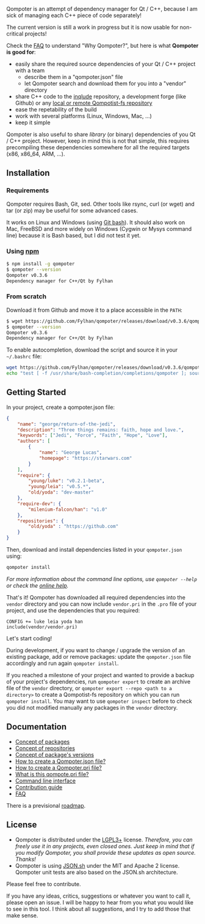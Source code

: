 Qompoter is an attempt of dependency manager for Qt / C++, because I am sick of managing each C++ piece of code separately!

The current version is still a work in progress but it is now usable for non-critical projects!

Check the [FAQ](docs/FAQ.md) to understand "Why Qompoter?", but here is what **Qompoter is good for**:

* easily share the required source dependencies of your Qt / C++ project with a team
  * describe them in a "qompoter.json" file
  * let Qompoter search and download them for you into a "vendor" directory
* share C++ code to the [inqlude](https://inqlude.org/) repository, a development forge (like Github) or any [local or remote Qompotist-fs repository](docs/Repositories.md)
* ease the repetability of the build
* work with several platforms (Linux, Windows, Mac, ...)
* keep it simple

Qompoter is also useful to share *library* (or binary) dependencies of you Qt / C++ project. However, keep in mind this is not that simple, this requires precompiling these dependencies somewhere for all the required targets (x86, x86_64, ARM, ...).

Installation
-------------

### Requirements

Qompoter requires Bash, Git, sed. Other tools like rsync, curl (or wget) and tar (or zip) may be useful for some advanced cases.

It works on Linux and Windows (using [Git bash](https://git-scm.com/)).
It should also work on Mac, FreeBSD and more widely on Windows (Cygwin or Mysys command line) because it is Bash based, but I did not test it yet.

### Using [npm](https://www.npmjs.com/)

```bash
$ npm install -g qompoter
$ qompoter --version
Qompoter v0.3.6
Dependency manager for C++/Qt by Fylhan
```

### From scratch

Download it from Github and move it to a place accessible in the `PATH`:

```bash
$ wget https://github.com/Fylhan/qompoter/releases/download/v0.3.6/qompoter.sh -O qompoter.sh && sudo mv qompoter.sh /usr/bin/qompoter
$ qompoter --version
Qompoter v0.3.6
Dependency manager for C++/Qt by Fylhan
```

To enable autocompletion, download the script and source it in your `~/.bashrc` file:

```bash
wget https://github.com/Fylhan/qompoter/releases/download/v0.3.6/qompoter_bash_completion.sh -O qompoter_bash_completion.sh && sudo mv qompoter_bash_completion.sh /usr/share/bash-completion/completions/qompoter
echo "test [ -f /usr/share/bash-completion/completions/qompoter ]; source /usr/share/bash-completion/completions/qompoter" >> ~/.bashrc
```

Getting Started
-------------

In your project, create a qompoter.json file:

```json
{
    "name": "george/return-of-the-jedi",
    "description": "Three things remains: faith, hope and love.",
    "keywords": ["Jedi", "Force", "Faith", "Hope", "Love"],
    "authors": [
        {
            "name": "George Lucas",
            "homepage": "https://starwars.com"
        }
    ],
    "require": {
        "young/luke": "v0.2.1-beta",
        "young/leia": "v0.5.*",
        "old/yoda": "dev-master"
    },
    "require-dev": {
        "milenium-falcon/han": "v1.0"
    },
    "repositories": {
        "old/yoda" : "https://github.com"
    }
}
```

Then, download and install dependencies listed in your `qompoter.json` using:

```bash
qompoter install
```

*For more information about the command line options, use `qompoter --help` or check the [online help](docs/Command-line.md).*

That's it! Qompoter has downloaded all required dependencies into the `vendor` directory and you can now include `vendor.pri` in the `.pro` file of your project, and use the dependencies that you required:

```qmake
CONFIG += luke leia yoda han
include(vendor/vendor.pri)
```

Let's start coding!

During development, if you want to change / upgrade the version of an existing package, add or remove packages: update the `qompoter.json` file accordingly and run again `qompoter install`.

If you reached a milestone of your project and wanted to provide a backup of your project's dependencies, run `qompoter export` to create an archive file of the `vendor` directory, or `qompoter export --repo <path to a directory>` to create a Qompotist-fs repository on which you can run `qompoter install`. You may want to use `qompoter inspect` before to check you did not modified manually any packages in the `vendor` directory.

Documentation
-------------

* [Concept of packages](docs/Packages.md)
* [Concept of repositories](docs/Repositories.md)
* [Concept of package's versions](docs/Qompoter-json-file.md#require)
* [How to create a Qompoter.json file?](docs/Qompoter-json-file.md)
* [How to create a Qompoter.pri file?](docs/Qompoter-pri-file.md)
* [What is this qompote.pri file?](docs/Home-made-qompote.md)
* [Command line interface](docs/Command-line.md)
* [Contribution guide](CONTRIBUTING.md)
* [FAQ](docs/FAQ.md)

There is a previsional [roadmap](ROADMAP.md).

License
-------------

* Qompoter is distributed under the [LGPL3+](LICENSE) license. *Therefore, you can freely use it in any projects, even closed ones. Just keep in mind that if you modify Qompoter, you shall provide these updates as open source. Thanks!*
* Qompoter is using [JSON.sh](https://github.com/dominictarr/JSON.sh) under the MIT and Apache 2 license. Qompoter unit tests are also based on the JSON.sh architecture.

Please feel free to contribute.

If you have any ideas, critics, suggestions or whatever you want to call it, please open an issue. I will be happy to hear from you what you would like to see in this tool. I think about all suggestions, and I try to add those that make sense.
